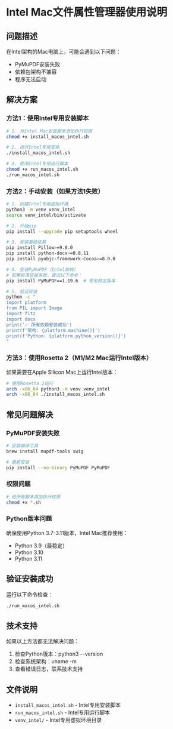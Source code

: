 # Intel Mac文件属性管理器使用说明

## 问题描述
在Intel架构的Mac电脑上，可能会遇到以下问题：
- PyMuPDF安装失败
- 依赖包架构不兼容
- 程序无法启动

## 解决方案

### 方法1：使用Intel专用安装脚本
```bash
# 1. 为Intel Mac安装脚本添加执行权限
chmod +x install_macos_intel.sh

# 2. 运行Intel专用安装
./install_macos_intel.sh

# 3. 使用Intel专用运行脚本
chmod +x run_macos_intel.sh
./run_macos_intel.sh
```

### 方法2：手动安装（如果方法1失败）
```bash
# 1. 创建Intel专用虚拟环境
python3 -m venv venv_intel
source venv_intel/bin/activate

# 2. 升级pip
pip install --upgrade pip setuptools wheel

# 3. 安装基础依赖
pip install Pillow>=9.0.0
pip install python-docx>=0.8.11
pip install pyobjc-framework-Cocoa>=8.0.0

# 4. 安装PyMuPDF（Intel架构）
# 如果标准安装失败，尝试以下命令：
pip install PyMuPDF==1.19.6  # 使用稳定版本

# 5. 验证安装
python -c "
import platform
from PIL import Image
import fitz
import docx
print('✅ 所有依赖安装成功')
print(f'架构: {platform.machine()}')
print(f'Python: {platform.python_version()}')
"
```

### 方法3：使用Rosetta 2（M1/M2 Mac运行Intel版本）
如果需要在Apple Silicon Mac上运行Intel版本：

```bash
# 使用Rosetta 2运行
arch -x86_64 python3 -m venv venv_intel
arch -x86_64 ./install_macos_intel.sh
```

## 常见问题解决

### PyMuPDF安装失败
```bash
# 安装编译工具
brew install mupdf-tools swig

# 重新安装
pip install --no-binary PyMuPDF PyMuPDF
```

### 权限问题
```bash
# 给所有脚本添加执行权限
chmod +x *.sh
```

### Python版本问题
确保使用Python 3.7-3.11版本，Intel Mac推荐使用：
- Python 3.9（最稳定）
- Python 3.10
- Python 3.11

## 验证安装成功
运行以下命令检查：
```bash
./run_macos_intel.sh
```

## 技术支持
如果以上方法都无法解决问题：
1. 检查Python版本：python3 --version
2. 检查系统架构：uname -m
3. 查看错误日志，联系技术支持

## 文件说明
- `install_macos_intel.sh` - Intel专用安装脚本
- `run_macos_intel.sh` - Intel专用运行脚本
- `venv_intel/` - Intel专用虚拟环境目录